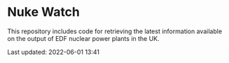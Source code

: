 # Nuke Watch

This repository includes code for retrieving the latest information available on the output of EDF nuclear power plants in the UK.

Last updated: 2022-06-01 13:41